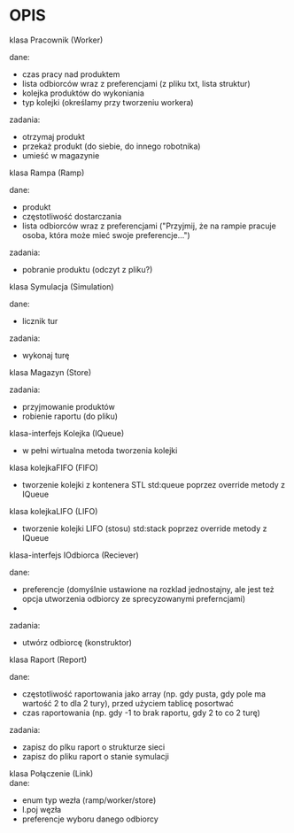 # OPIS

klasa Pracownik (Worker)

dane:
   - czas pracy nad produktem
   - lista odbiorców wraz z preferencjami (z pliku txt, lista struktur)
   - kolejka produktów do wykoniania
   - typ kolejki (określamy przy tworzeniu workera)

zadania:
   - otrzymaj produkt
   - przekaż produkt (do siebie, do innego robotnika)
   - umieść w magazynie
  
klasa Rampa (Ramp)

dane:
   - produkt
   - częstotliwość dostarczania
   - lista odbiorców wraz z preferencjami ("Przyjmij, że na rampie pracuje osoba, która może mieć swoje preferencje…")
   
zadania:
   - pobranie produktu (odczyt z pliku?)
  
klasa Symulacja (Simulation)

  dane: 
  - licznik tur
  
  zadania:
  - wykonaj turę
  
klasa Magazyn (Store)

zadania:
   - przyjmowanie produktów
   - robienie raportu (do pliku)
   
klasa-interfejs Kolejka (IQueue)
   - w pełni wirtualna metoda tworzenia kolejki
   
klasa kolejkaFIFO (FIFO)
   - tworzenie kolejki z kontenera STL std:queue poprzez override metody z IQueue
   
klasa kolejkaLIFO (LIFO)
   - tworzenie kolejki LIFO (stosu) std:stack poprzez override metody z IQueue
   
klasa-interfejs IOdbiorca (Reciever) 

dane:
   - preferencje (domyślnie ustawione na rozklad jednostajny, ale jest też opcja utworzenia odbiorcy ze sprecyzowanymi preferncjami)
   - 
   
zadania:
   - utwórz odbiorcę (konstruktor)
   
klasa Raport (Report)  

dane:
   - częstotliwość raportowania jako array (np. gdy pusta, gdy pole ma wartość 2 to dla 2 tury), przed użyciem tablicę posortwać
   - czas raportowania (np. gdy -1 to brak raportu, gdy 2 to co 2 turę)
   
zadania:   
   - zapisz do plku raport o strukturze sieci
   - zapisz do pliku raport o stanie symulacji
   
klasa Połączenie (Link)   
dane:
   - enum typ wezła (ramp/worker/store)
   - l.poj węzła
   - preferencje wyboru danego odbiorcy
   
